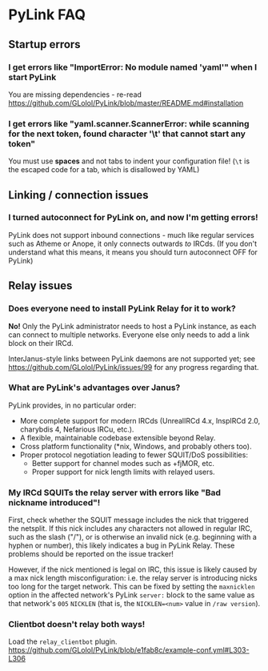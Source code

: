 # PyLink FAQ

## Startup errors

### I get errors like "ImportError: No module named 'yaml'" when I start PyLink

You are missing dependencies - re-read https://github.com/GLolol/PyLink/blob/master/README.md#installation

### I get errors like "yaml.scanner.ScannerError: while scanning for the next token, found character '\t' that cannot start any token"

You must use **spaces** and not tabs to indent your configuration file! (`\t` is the escaped code for a tab, which is disallowed by YAML)

## Linking / connection issues

### I turned autoconnect for PyLink on, and now I'm getting errors!

PyLink does not support inbound connections - much like regular services such as Atheme or Anope, it only connects outwards *to* IRCds. (If you don't understand what this means, it means you should turn autoconnect OFF for PyLink)

## Relay issues

### Does everyone need to install PyLink Relay for it to work?

**No!** Only the PyLink administrator needs to host a PyLink instance, as each can connect to multiple networks. Everyone else only needs to add a link block on their IRCd.

InterJanus-style links between PyLink daemons are not supported yet; see https://github.com/GLolol/PyLink/issues/99 for any progress regarding that.

### What are PyLink's advantages over Janus?

PyLink provides, in no particular order:
- More complete support for modern IRCds (UnrealIRCd 4.x, InspIRCd 2.0, charybdis 4, Nefarious IRCu, etc.).
- A flexible, maintainable codebase extensible beyond Relay.
- Cross platform functionality (*nix, Windows, and probably others too).
- Proper protocol negotiation leading to fewer SQUIT/DoS possibilities:
    - Better support for channel modes such as +fjMOR, etc.
    - Proper support for nick length limits with relayed users.

### My IRCd SQUITs the relay server with errors like "Bad nickname introduced"!

First, check whether the SQUIT message includes the nick that triggered the netsplit. If this nick includes any characters not allowed in regular IRC, such as the slash ("/"), or is otherwise an invalid nick (e.g. beginning with a hyphen or number), this likely indicates a bug in PyLink Relay. These problems should be reported on the issue tracker!

However, if the nick mentioned is legal on IRC, this issue is likely caused by a max nick length misconfiguration: i.e. the relay server is introducing nicks too long for the target network. This can be fixed by setting the `maxnicklen` option in the affected network's PyLink `server:` block to the same value as that network's `005` `NICKLEN` (that is, the `NICKLEN=<num>` value in `/raw version`).

### Clientbot doesn't relay both ways!

Load the `relay_clientbot` plugin. https://github.com/GLolol/PyLink/blob/e1fab8c/example-conf.yml#L303-L306
